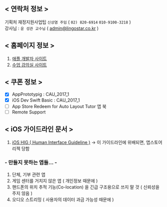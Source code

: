 ## < 연락처 정보 >
기획처 재정지원사업팁 `신상염 주임`  ( `02) 820-6914` `010-9100-3218` )  
강사님 : `윤 성관 교수님` ( admin@lingostar.co.kr ) 

## < 홈페이지 정보 >
1. [애플 개발자 사이트](https://developer.apple.com/)
2. [수업 강의실 사이트](http://schoology.com/)

## < 쿠폰 정보 >
- [x] AppPrototypig : CAU_2017_1
- [x] iOS Dev Swift Basic : CAU_2017_1
- [ ] App Store Redeem for Auto Layout Tutor 앱 북
- [ ] Remote Support

## < iOS 가이드라인 문서 >
1. [iOS HIG ( Human Interface Guideline )](https://developer.apple.com/ios/human-interface-guidelines/overview/design-principles/) -> 이 가이드라인에 위배되면, 앱스토어 리젝 당함

### - 만들지 못하는 앱들… -
1. 단체, 기부 관련 앱
2. 게임 센터를 거치지 않은 앱 ( 개인정보 때문에 )
3. 핸드폰의 위치 추적 기능(Co-location) 을 긴급 구조용으로 쓰지 말 것 ( 신뢰성을 주지 않음 )
4. 오디오 스트리밍 ( 사용자의 데이터 과금 가능성 때문에 )